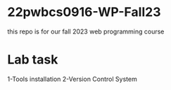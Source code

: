 # 22pwbcs0916-WP-Fall23
this repo is for our fall 2023 web programming course

# Lab task 
1-Tools installation
2-Version Control System
